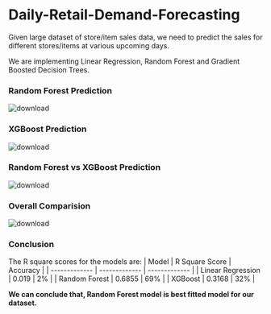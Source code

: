 # Daily-Retail-Demand-Forecasting
Given large dataset of store/item sales data, we need to predict the sales for different stores/items at various upcoming days.

We are implementing Linear Regression, Random Forest and Gradient Boosted Decision Trees.

### **Random Forest Prediction**
![download](https://user-images.githubusercontent.com/68431056/144019108-0a44849e-9684-4777-a6a1-f20463333886.png)


### **XGBoost Prediction**
![download](https://user-images.githubusercontent.com/68431056/144019256-1a1ed66c-af05-43d2-9824-959149109466.png)


### **Random Forest vs XGBoost Prediction**
![download](https://user-images.githubusercontent.com/68431056/144019365-680492c9-4ea1-41de-a0fe-a8b254d69ff0.png)


### **Overall Comparision**
![download](https://user-images.githubusercontent.com/68431056/144019462-3f79b42b-1e85-424b-83a5-15cd72e6d574.png)

### **Conclusion**
The R square scores for the models are:
| Model  | R Square Score | Accuracy |
| ------------- | ------------- | ------------- |
| Linear Regression | 0.019  | 2%  |
| Random Forest  | 0.6855  | 69%  |
| XGBoost  | 0.3168  | 32%  |

**We can conclude that, Random Forest model is best fitted model for our dataset.**
